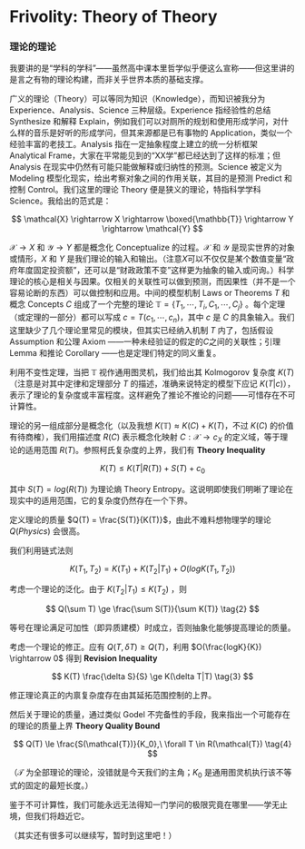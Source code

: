 # Frivolity: Theory of Theory

### 理论的理论

我要讲的是“学科的学科”——虽然高中课本里哲学似乎便这么宣称——但这里讲的是言之有物的理论构建，而非关乎世界本质的基础支撑。

广义的理论（Theory）可以等同为知识（Knowledge），而知识被我分为 Experience、Analysis、Science 三种层级。Experience 指经验性的总结 Synthesize 和解释 Explain，例如我们可以对厕所的规划和使用形成学问，对什么样的音乐是好听的形成学问，但其来源都是已有事物的 Application，类似一个经验丰富的老技工。Analysis 指在一定抽象程度上建立的统一分析框架 Analytical Frame，大家在平常能见到的“XX学”都已经达到了这样的标准；但 Analysis 在现实中仍然有可能只能做解释或归纳性的预测。Science 被定义为 Modeling 模型化现实，给出考察对象之间的作用关联，其目的是预测 Predict 和控制 Control。我们这里的理论 Theory 便是狭义的理论，特指科学学科 Science。我给出的范式是：

$$
\mathcal{X} \rightarrow X \rightarrow \boxed{\mathbb{T}} \rightarrow Y \rightarrow \mathcal{Y}
$$

$\mathcal{X} \rightarrow X$ 和 $\mathcal{Y} \rightarrow Y$ 都是概念化 Conceptualize 的过程。$\mathcal{X}$ 和 $\mathcal{Y}$ 是现实世界的对象或情形，$X$ 和 $Y$ 是我们理论的输入和输出。（注意$X$可以不仅仅是某个数值变量“政府年度固定投资额”，还可以是“财政政策不变”这样更为抽象的输入或问询。）科学理论的核心是相关与因果。仅相关的关联性可以做到预测，而因果性（并不是一个容易论断的东西）可以做控制和应用。中间的模型机制 Laws or Theorems $T$ 和概念 Concepts $C$ 组成了一个完整的理论 $\mathbb{T}=\{T_1,\cdots,T_i,C_1,\cdots,C_j\}$ 。每个定理（或定理的一部分）都可以写成 $c = T(c_1,\cdots,c_n)$，其中 $c$ 是 $C$ 的具象输入。我们这里缺少了几个理论里常见的模块，但其实已经纳入机制 $T$ 内了，包括假设 Assumption 和公理 Axiom ——一种未经验证的假定的$C$之间的关联性；引理 Lemma 和推论 Corollary ——也是定理们特定的同义重复。

利用不变性定理，当把 $\mathbb{T}$ 视作通用图灵机，我们给出其 Kolmogorov 复杂度 $K(T)$（注意是对其中定律和定理部分 $T$ 的描述，准确来说特定的模型下应记 $K(T|c)$），表示了理论的复杂度或丰富程度。这样避免了推论不推论的问题——可惜存在不可计算性。

理论的另一组成部分是概念化（以及我想 $K(\mathbb{T}) \approx K(C) + K(T)$，不过 $K(C)$ 的价值有待商榷），我们用描述度 $R(C)$ 表示概念化映射 $C: \mathcal{X} \rightarrow c_X$ 的定义域，等于理论的适用范围 $R(T)$。参照柯氏复杂度的上界，我们有 **Theory Inequality** 

$$
K(T) \le K(T|R(T)) +  S(T) + c_0 \tag{1}
$$

其中 $S(T) = log(R(T))$ 为理论熵 Theory Entropy。这说明即使我们明晰了理论在现实中的适用范围，它的复杂度仍然存在一个下界。

定义理论的质量 $Q(T) = \frac{S(T)}{K(T)}$，由此不难料想物理学的理论 $Q(Physics)$ 会很高。

我们利用链式法则

$$
K(T_1,T_2) = K(T_1) + K(T_2|T_1) + O(logK(T_1,T_2))
$$

考虑一个理论的泛化。由于 $K(T_2|T_1) \le K(T_2)$ ，则

$$
Q(\sum T) \ge \frac{\sum S(T)}{\sum K(T)} \tag{2}
$$

等号在理论满足可加性（即异质建模）时成立，否则抽象化能够提高理论的质量。

考虑一个理论的修正。应有 $Q(T,\delta T) \ge Q(T)$，利用 $O(\frac{logK}{K}) \rightarrow 0$ 得到 **Revision Inequality**

$$
K(T) \frac{\delta S}{S} \ge K(\delta T|T) \tag{3}
$$

修正理论真正的内禀复杂度存在由其延拓范围控制的上界。

然后关于理论的质量，通过类似 Godel 不完备性的手段，我来指出一个可能存在的理论的质量上界 **Theory Quality Bound**

$$
Q(T) \le \frac{S(\mathcal{T})}{K_0},\ \forall T \in R(\mathcal{T}) \tag{4}
$$

（$\mathcal{T}$ 为全部理论的理论，没错就是今天我们的主角；$K_0$ 是通用图灵机执行该不等式的固定的最短长度。）

鉴于不可计算性，我们可能永远无法得知一门学问的极限究竟在哪里——学无止境，但我们将趋近它。

（其实还有很多可以继续写，暂时到这里吧！）
